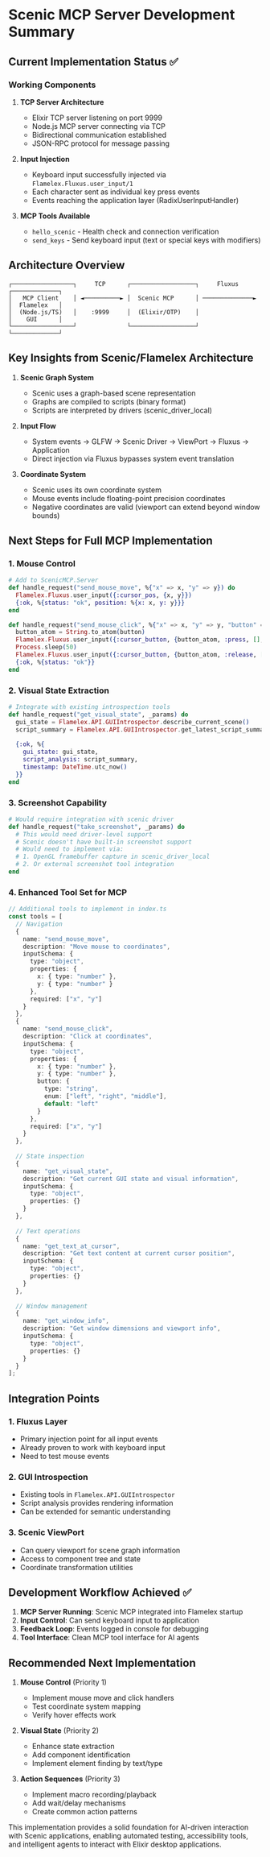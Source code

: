 # Scenic MCP Server Development Summary

## Current Implementation Status ✅

### Working Components

1. **TCP Server Architecture**
   - Elixir TCP server listening on port 9999
   - Node.js MCP server connecting via TCP
   - Bidirectional communication established
   - JSON-RPC protocol for message passing

2. **Input Injection**
   - Keyboard input successfully injected via `Flamelex.Fluxus.user_input/1`
   - Each character sent as individual key press events
   - Events reaching the application layer (RadixUserInputHandler)

3. **MCP Tools Available**
   - `hello_scenic` - Health check and connection verification
   - `send_keys` - Send keyboard input (text or special keys with modifiers)

## Architecture Overview

```
┌─────────────────┐     TCP      ┌──────────────────┐     Fluxus      ┌─────────────┐
│   MCP Client    │ ◄──────────► │  Scenic MCP      │ ──────────────► │  Flamelex   │
│  (Node.js/TS)   │    :9999     │  (Elixir/OTP)    │                 │    GUI      │
└─────────────────┘              └──────────────────┘                 └─────────────┘
```

## Key Insights from Scenic/Flamelex Architecture

1. **Scenic Graph System**
   - Scenic uses a graph-based scene representation
   - Graphs are compiled to scripts (binary format)
   - Scripts are interpreted by drivers (scenic_driver_local)

2. **Input Flow**
   - System events → GLFW → Scenic Driver → ViewPort → Fluxus → Application
   - Direct injection via Fluxus bypasses system event translation

3. **Coordinate System**
   - Scenic uses its own coordinate system
   - Mouse events include floating-point precision coordinates
   - Negative coordinates are valid (viewport can extend beyond window bounds)

## Next Steps for Full MCP Implementation

### 1. Mouse Control
```elixir
# Add to ScenicMCP.Server
def handle_request("send_mouse_move", %{"x" => x, "y" => y}) do
  Flamelex.Fluxus.user_input({:cursor_pos, {x, y}})
  {:ok, %{status: "ok", position: %{x: x, y: y}}}
end

def handle_request("send_mouse_click", %{"x" => x, "y" => y, "button" => button}) do
  button_atom = String.to_atom(button)
  Flamelex.Fluxus.user_input({:cursor_button, {button_atom, :press, [], {x, y}}})
  Process.sleep(50)
  Flamelex.Fluxus.user_input({:cursor_button, {button_atom, :release, [], {x, y}}})
  {:ok, %{status: "ok"}}
end
```

### 2. Visual State Extraction
```elixir
# Integrate with existing introspection tools
def handle_request("get_visual_state", _params) do
  gui_state = Flamelex.API.GUIIntrospector.describe_current_scene()
  script_summary = Flamelex.API.GUIIntrospector.get_latest_script_summary()
  
  {:ok, %{
    gui_state: gui_state,
    script_analysis: script_summary,
    timestamp: DateTime.utc_now()
  }}
end
```

### 3. Screenshot Capability
```elixir
# Would require integration with scenic driver
def handle_request("take_screenshot", _params) do
  # This would need driver-level support
  # Scenic doesn't have built-in screenshot support
  # Would need to implement via:
  # 1. OpenGL framebuffer capture in scenic_driver_local
  # 2. Or external screenshot tool integration
end
```

### 4. Enhanced Tool Set for MCP

```typescript
// Additional tools to implement in index.ts
const tools = [
  // Navigation
  {
    name: "send_mouse_move",
    description: "Move mouse to coordinates",
    inputSchema: {
      type: "object",
      properties: {
        x: { type: "number" },
        y: { type: "number" }
      },
      required: ["x", "y"]
    }
  },
  {
    name: "send_mouse_click",
    description: "Click at coordinates",
    inputSchema: {
      type: "object",
      properties: {
        x: { type: "number" },
        y: { type: "number" },
        button: { 
          type: "string",
          enum: ["left", "right", "middle"],
          default: "left"
        }
      },
      required: ["x", "y"]
    }
  },
  
  // State inspection
  {
    name: "get_visual_state",
    description: "Get current GUI state and visual information",
    inputSchema: {
      type: "object",
      properties: {}
    }
  },
  
  // Text operations
  {
    name: "get_text_at_cursor",
    description: "Get text content at current cursor position",
    inputSchema: {
      type: "object",
      properties: {}
    }
  },
  
  // Window management
  {
    name: "get_window_info",
    description: "Get window dimensions and viewport info",
    inputSchema: {
      type: "object",
      properties: {}
    }
  }
];
```

## Integration Points

### 1. Fluxus Layer
- Primary injection point for all input events
- Already proven to work with keyboard input
- Need to test mouse events

### 2. GUI Introspection
- Existing tools in `Flamelex.API.GUIIntrospector`
- Script analysis provides rendering information
- Can be extended for semantic understanding

### 3. Scenic ViewPort
- Can query viewport for scene graph information
- Access to component tree and state
- Coordinate transformation utilities

## Development Workflow Achieved ✅

1. **MCP Server Running**: Scenic MCP integrated into Flamelex startup
2. **Input Control**: Can send keyboard input to application
3. **Feedback Loop**: Events logged in console for debugging
4. **Tool Interface**: Clean MCP tool interface for AI agents

## Recommended Next Implementation

1. **Mouse Control** (Priority 1)
   - Implement mouse move and click handlers
   - Test coordinate system mapping
   - Verify hover effects work

2. **Visual State** (Priority 2)
   - Enhance state extraction
   - Add component identification
   - Implement element finding by text/type

3. **Action Sequences** (Priority 3)
   - Implement macro recording/playback
   - Add wait/delay mechanisms
   - Create common action patterns

This implementation provides a solid foundation for AI-driven interaction with Scenic applications, enabling automated testing, accessibility tools, and intelligent agents to interact with Elixir desktop applications.

